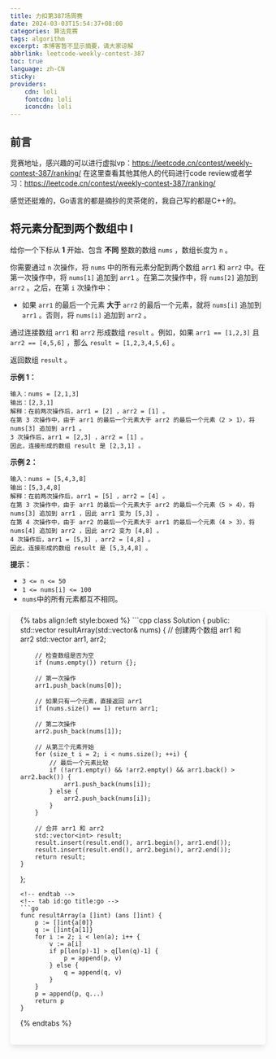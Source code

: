 ```yaml
---
title: 力扣第387场周赛
date: 2024-03-03T15:54:37+08:00
categories: 算法竞赛
tags: algorithm
excerpt: 本博客暂不显示摘要，请大家谅解
abbrlink: leetcode-weekly-contest-387
toc: true
language: zh-CN
sticky:
providers:
    cdn: loli
    fontcdn: loli
    iconcdn: loli
---
```


<style>
.example-tab-container {
  margin: 0 0 20px 0;
  padding: 10px 20px 20px 20px;
  border-radius: 6px;
  box-shadow: 0 0.5em 0.75em -0.125em rgba(10,10,10,0.1), 0 0px 0 1px rgba(10,10,10,0.02);
}
</style>

## 前言

竞赛地址，感兴趣的可以进行虚拟vp：https://leetcode.cn/contest/weekly-contest-387/ranking/
在这里查看其他其他人的代码进行code review或者学习：https://leetcode.cn/contest/weekly-contest-387/ranking/

感觉还挺难的，Go语言的都是摘抄的灵茶佬的，我自己写的都是C++的。

## 将元素分配到两个数组中 I

给你一个下标从 **1** 开始、包含 **不同** 整数的数组 `nums` ，数组长度为 `n` 。

你需要通过 `n` 次操作，将 `nums` 中的所有元素分配到两个数组 `arr1` 和 `arr2` 中。在第一次操作中，将 `nums[1]` 追加到 `arr1` 。在第二次操作中，将 `nums[2]` 追加到 `arr2` 。之后，在第 `i` 次操作中：

*   如果 `arr1` 的最后一个元素 **大于** `arr2` 的最后一个元素，就将 `nums[i]` 追加到 `arr1` 。否则，将 `nums[i]` 追加到 `arr2` 。

通过连接数组 `arr1` 和 `arr2` 形成数组 `result` 。例如，如果 `arr1 == [1,2,3]` 且 `arr2 == [4,5,6]` ，那么 `result = [1,2,3,4,5,6]` 。

返回数组 `result` 。

**示例 1：**

```text
输入：nums = [2,1,3]
输出：[2,3,1]
解释：在前两次操作后，arr1 = [2] ，arr2 = [1] 。
在第 3 次操作中，由于 arr1 的最后一个元素大于 arr2 的最后一个元素（2 > 1），将 nums[3] 追加到 arr1 。
3 次操作后，arr1 = [2,3] ，arr2 = [1] 。
因此，连接形成的数组 result 是 [2,3,1] 。
```

**示例 2：**

```text
输入：nums = [5,4,3,8]
输出：[5,3,4,8]
解释：在前两次操作后，arr1 = [5] ，arr2 = [4] 。
在第 3 次操作中，由于 arr1 的最后一个元素大于 arr2 的最后一个元素（5 > 4），将 nums[3] 追加到 arr1 ，因此 arr1 变为 [5,3] 。
在第 4 次操作中，由于 arr2 的最后一个元素大于 arr1 的最后一个元素（4 > 3），将 nums[4] 追加到 arr2 ，因此 arr2 变为 [4,8] 。
4 次操作后，arr1 = [5,3] ，arr2 = [4,8] 。
因此，连接形成的数组 result 是 [5,3,4,8] 。
```

**提示：**

*   `3 <= n <= 50`
*   `1 <= nums[i] <= 100`
*   `nums`中的所有元素都互不相同。

<div class="example-tab-container">
{% tabs align:left style:boxed %}
<!-- tab id:cpp title:cpp -->
```cpp
class Solution {
public:
    std::vector<int> resultArray(std::vector<int>& nums) {
        // 创建两个数组 arr1 和 arr2
        std::vector<int> arr1, arr2;
        
        // 检查数组是否为空
        if (nums.empty()) return {};
        
        // 第一次操作
        arr1.push_back(nums[0]);
        
        // 如果只有一个元素，直接返回 arr1
        if (nums.size() == 1) return arr1;
        
        // 第二次操作
        arr2.push_back(nums[1]);
        
        // 从第三个元素开始
        for (size_t i = 2; i < nums.size(); ++i) {
            // 最后一个元素比较
            if (!arr1.empty() && !arr2.empty() && arr1.back() > arr2.back()) {
                arr1.push_back(nums[i]);
            } else {
                arr2.push_back(nums[i]);
            }
        }
        
        // 合并 arr1 和 arr2
        std::vector<int> result;
        result.insert(result.end(), arr1.begin(), arr1.end());
        result.insert(result.end(), arr2.begin(), arr2.end());
        return result;
    }
};
```
<!-- endtab -->
<!-- tab id:go title:go -->
```go
func resultArray(a []int) (ans []int) {
	p := []int{a[0]}
	q := []int{a[1]}
	for i := 2; i < len(a); i++ {
		v := a[i]
		if p[len(p)-1] > q[len(q)-1] {
			p = append(p, v)
		} else {
			q = append(q, v)
		}
	}
	p = append(p, q...)
	return p
}
```
<!-- endtab -->
{% endtabs %}
</div>




